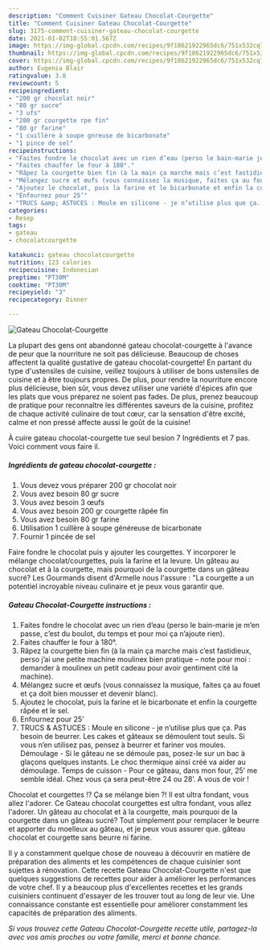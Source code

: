 ```yaml
---
description: "Comment Cuisiner Gateau Chocolat-Courgette"
title: "Comment Cuisiner Gateau Chocolat-Courgette"
slug: 3175-comment-cuisiner-gateau-chocolat-courgette
date: 2021-01-02T18:55:01.567Z
image: https://img-global.cpcdn.com/recipes/9f18621922965dc6/751x532cq70/gateau-chocolat-courgette-photo-principale-de-la-recette.jpg
thumbnail: https://img-global.cpcdn.com/recipes/9f18621922965dc6/751x532cq70/gateau-chocolat-courgette-photo-principale-de-la-recette.jpg
cover: https://img-global.cpcdn.com/recipes/9f18621922965dc6/751x532cq70/gateau-chocolat-courgette-photo-principale-de-la-recette.jpg
author: Eugenia Blair
ratingvalue: 3.8
reviewcount: 5
recipeingredient:
- "200 gr chocolat noir"
- "80 gr sucre"
- "3 ufs"
- "200 gr courgette rpe fin"
- "80 gr farine"
- "1 cuillère à soupe gnreuse de bicarbonate"
- "1 pince de sel"
recipeinstructions:
- "Faites fondre le chocolat avec un rien d’eau (perso le bain-marie je m’en passe, c’est du boulot, du temps et pour moi ça n’ajoute rien)."
- "Faites chauffer le four à 180°."
- "Râpez la courgette bien fin (à la main ça marche mais c’est fastidieux, perso j’ai une petite machine moulinex bien pratique – note pour moi : demander à moulinex un petit cadeau pour avoir gentiment cité la machine)."
- "Mélangez sucre et œufs (vous connaissez la musique, faites ça au fouet et ça doit bien mousser et devenir blanc)."
- "Ajoutez le chocolat, puis la farine et le bicarbonate et enfin la courgette râpée et le sel."
- "Enfournez pour 25’"
- "TRUCS &amp; ASTUCES : Moule en silicone - je n’utilise plus que ça. Pas besoin de beurrer. Les cakes et gâteaux se démoulent tout seuls. Si vous n’en utilisez pas, pensez à beurrer et fariner vos moules. Démoulage - Si le gâteau ne se démoule pas, posez-le sur un bac à glaçons quelques instants. Le choc thermique ainsi créé va aider au démoulage. Temps de cuisson - Pour ce gâteau, dans mon four, 25’ me semble idéal. Chez vous ça sera peut-être 24 ou 28’. A vous de voir !"
categories:
- Resep
tags:
- gateau
- chocolatcourgette

katakunci: gateau chocolatcourgette 
nutrition: 123 calories
recipecuisine: Indonesian
preptime: "PT30M"
cooktime: "PT30M"
recipeyield: "3"
recipecategory: Dinner

---
```



![Gateau Chocolat-Courgette](https://img-global.cpcdn.com/recipes/9f18621922965dc6/751x532cq70/gateau-chocolat-courgette-photo-principale-de-la-recette.jpg)

La plupart des gens ont abandonné gateau chocolat-courgette à l'avance de peur que la nourriture ne soit pas délicieuse. Beaucoup de choses affectent la qualité gustative de gateau chocolat-courgette! En partant du type d'ustensiles de cuisine, veillez toujours à utiliser de bons ustensiles de cuisine et à être toujours propres. De plus, pour rendre la nourriture encore plus délicieuse, bien sûr, vous devez utiliser une variété d'épices afin que les plats que vous préparez ne soient pas fades. De plus, prenez beaucoup de pratique pour reconnaître les différentes saveurs de la cuisine, profitez de chaque activité culinaire de tout cœur, car la sensation d'être excité, calme et non pressé affecte aussi le goût de la cuisine!

<!--inarticleads1-->

À cuire gateau chocolat-courgette tue seul besion 7 Ingrédients et 7 pas. Voici comment vous faire il.

##### Ingrédients de gateau chocolat-courgette :

1. Vous devez vous préparer 200 gr chocolat noir
1. Vous avez besoin 80 gr sucre
1. Vous avez besoin 3 œufs
1. Vous avez besoin 200 gr courgette râpée fin
1. Vous avez besoin 80 gr farine
1. Utilisation 1 cuillère à soupe généreuse de bicarbonate
1. Fournir 1 pincée de sel


Faire fondre le chocolat puis y ajouter les courgettes. Y incorporer le mélange chocolat/courgettes, puis la farine et la levure. Un gâteau au chocolat et à la courgette, mais pourquoi de la courgette dans un gâteau sucré? Les Gourmands disent d&#39;Armelle nous l&#39;assure : &#34;La courgette a un potentiel incroyable niveau culinaire et je peux vous garantir que. 

<!--inarticleads2-->

##### Gateau Chocolat-Courgette instructions :

1. Faites fondre le chocolat avec un rien d’eau (perso le bain-marie je m’en passe, c’est du boulot, du temps et pour moi ça n’ajoute rien).
1. Faites chauffer le four à 180°.
1. Râpez la courgette bien fin (à la main ça marche mais c’est fastidieux, perso j’ai une petite machine moulinex bien pratique – note pour moi : demander à moulinex un petit cadeau pour avoir gentiment cité la machine).
1. Mélangez sucre et œufs (vous connaissez la musique, faites ça au fouet et ça doit bien mousser et devenir blanc).
1. Ajoutez le chocolat, puis la farine et le bicarbonate et enfin la courgette râpée et le sel.
1. Enfournez pour 25’
1. TRUCS &amp; ASTUCES : Moule en silicone - je n’utilise plus que ça. Pas besoin de beurrer. Les cakes et gâteaux se démoulent tout seuls. Si vous n’en utilisez pas, pensez à beurrer et fariner vos moules. Démoulage - Si le gâteau ne se démoule pas, posez-le sur un bac à glaçons quelques instants. Le choc thermique ainsi créé va aider au démoulage. Temps de cuisson - Pour ce gâteau, dans mon four, 25’ me semble idéal. Chez vous ça sera peut-être 24 ou 28’. A vous de voir !


Chocolat et courgettes !? Ça se mélange bien ?! Il est ultra fondant, vous allez l&#39;adorer. Ce Gateau chocolat courgettes est ultra fondant, vous allez l&#39;adorer. Un gâteau au chocolat et à la courgette, mais pourquoi de la courgette dans un gâteau sucré? Tout simplement pour remplacer le beurre et apporter du moelleux au gâteau, et je peux vous assurer que. gâteau chocolat et courgette sans beurre ni farine. 

<!--inarticleads1-->

<p>
Il y a constamment quelque chose de nouveau à découvrir en matière de préparation des aliments et les compétences de chaque cuisinier sont sujettes à rénovation. Cette recette Gateau Chocolat-Courgette n'est que quelques suggestions de recettes pour aider à améliorer les performances de votre chef. Il y a beaucoup plus d'excellentes recettes et les grands cuisiniers continuent d'essayer de les trouver tout au long de leur vie. Une connaissance constante est essentielle pour améliorer constamment les capacités de préparation des aliments.
</p>

<p>
<i>Si vous trouvez cette Gateau Chocolat-Courgette recette utile, partagez-la avec vos amis proches ou votre famille, merci et bonne chance.</i>
</p>
